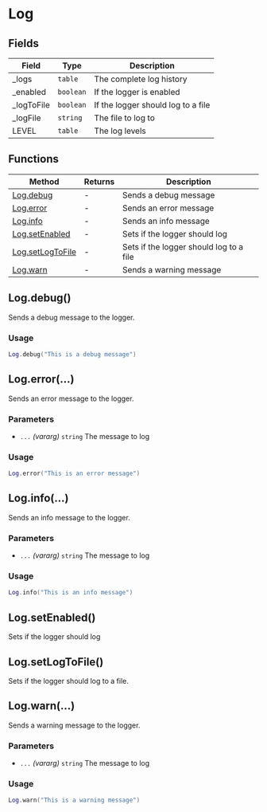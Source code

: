 # Log

## Fields

|Field|Type|Description|
|---|---|---|
|_logs|`table`|The complete log history|
|_enabled|`boolean`|If the logger is enabled|
|_logToFile|`boolean`|If the logger should log to a file|
|_logFile|`string`|The file to log to|
|LEVEL|`table`|The log levels|

## Functions

|Method|Returns|Description|
|---|---|---|
|[Log.debug](#Log.debug)|-|Sends a debug message
|[Log.error](#Log.error)|-|Sends an error message
|[Log.info](#Log.info)|-|Sends an info message
|[Log.setEnabled](#Log.setEnabled)|-|Sets if the logger should log
|[Log.setLogToFile](#Log.setLogToFile)|-|Sets if the logger should log to a file
|[Log.warn](#Log.warn)|-|Sends a warning message

## Log.debug()
Sends a debug message to the logger.

### Usage
 ```lua
Log.debug("This is a debug message")
```

## Log.error(...)
Sends an error message to the logger.

### Parameters
* `...` *(vararg)* `string` The message to log

### Usage
 ```lua
Log.error("This is an error message")
```

## Log.info(...)
Sends an info message to the logger.

### Parameters
* `...` *(vararg)* `string` The message to log

### Usage
 ```lua
Log.info("This is an info message")
```

## Log.setEnabled()
Sets if the logger should log

## Log.setLogToFile()
Sets if the logger should log to a file.

## Log.warn(...)
Sends a warning message to the logger.

### Parameters
* `...` *(vararg)* `string` The message to log

### Usage
 ```lua
Log.warn("This is a warning message")
```


